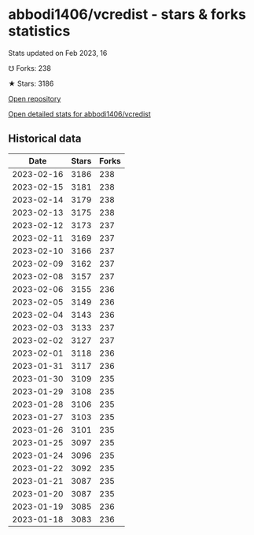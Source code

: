 # abbodi1406/vcredist - stars & forks statistics

Stats updated on Feb 2023, 16

☋ Forks: 238

★ Stars: 3186

[Open repository](https://github.com/abbodi1406/vcredist)

[Open detailed stats for abbodi1406/vcredist](https://reviewgithub.com/rep/abbodi1406/vcredist)

## Historical data
| Date | Stars | Forks |
|------|-------|-------|
| 2023-02-16 | 3186 | 238 | 
| 2023-02-15 | 3181 | 238 | 
| 2023-02-14 | 3179 | 238 | 
| 2023-02-13 | 3175 | 238 | 
| 2023-02-12 | 3173 | 237 | 
| 2023-02-11 | 3169 | 237 | 
| 2023-02-10 | 3166 | 237 | 
| 2023-02-09 | 3162 | 237 | 
| 2023-02-08 | 3157 | 237 | 
| 2023-02-06 | 3155 | 236 | 
| 2023-02-05 | 3149 | 236 | 
| 2023-02-04 | 3143 | 236 | 
| 2023-02-03 | 3133 | 237 | 
| 2023-02-02 | 3127 | 237 | 
| 2023-02-01 | 3118 | 236 | 
| 2023-01-31 | 3117 | 236 | 
| 2023-01-30 | 3109 | 235 | 
| 2023-01-29 | 3108 | 235 | 
| 2023-01-28 | 3106 | 235 | 
| 2023-01-27 | 3103 | 235 | 
| 2023-01-26 | 3101 | 235 | 
| 2023-01-25 | 3097 | 235 | 
| 2023-01-24 | 3096 | 235 | 
| 2023-01-22 | 3092 | 235 | 
| 2023-01-21 | 3087 | 235 | 
| 2023-01-20 | 3087 | 235 | 
| 2023-01-19 | 3085 | 236 | 
| 2023-01-18 | 3083 | 236 | 


